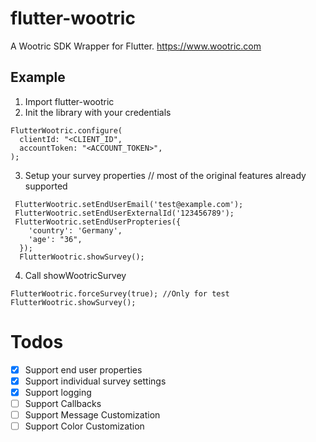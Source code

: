 # flutter-wootric

A Wootric SDK Wrapper for Flutter.
https://www.wootric.com

## Example

1. Import flutter-wootric 
2. Init the library with your credentials
```
FlutterWootric.configure(
  clientId: "<CLIENT_ID",
  accountToken: "<ACCOUNT_TOKEN>",
);         
```
3. Setup your survey properties 
 // most of the original features already supported
```
 FlutterWootric.setEndUserEmail('test@example.com');
 FlutterWootric.setEndUserExternalId('123456789');
 FlutterWootric.setEndUserPropteries({
    'country': 'Germany',
    'age': "36",
  });
  FlutterWootric.showSurvey();          
```
4. Call showWootricSurvey

```
FlutterWootric.forceSurvey(true); //Only for test
FlutterWootric.showSurvey();          
```

# Todos
- [x] Support end user properties
- [x] Support individual survey settings
- [x] Support logging 
- [ ] Support Callbacks
- [ ] Support Message Customization
- [ ] Support Color Customization
